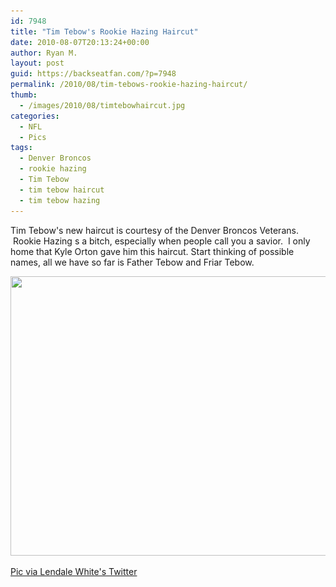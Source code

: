 ```yaml
---
id: 7948
title: "Tim Tebow's Rookie Hazing Haircut"
date: 2010-08-07T20:13:24+00:00
author: Ryan M.
layout: post
guid: https://backseatfan.com/?p=7948
permalink: /2010/08/tim-tebows-rookie-hazing-haircut/
thumb:
  - /images/2010/08/timtebowhaircut.jpg
categories:
  - NFL
  - Pics
tags:
  - Denver Broncos
  - rookie hazing
  - Tim Tebow
  - tim tebow haircut
  - tim tebow hazing
---
```


<div class="entry">
  <p>
    Tim Tebow's new haircut is courtesy of the Denver Broncos Veterans.  Rookie Hazing s a bitch, especially when people call you a savior.  I only home that Kyle Orton gave him this haircut. Start thinking of possible names, all we have so far is Father Tebow and Friar Tebow.
  </p>

  <p>
    <a href="/images/2010/08/timtebowhaircut.jpg"><img class="aligncenter size-full wp-image-7949" title="timtebowhaircut" src="/images/2010/08/timtebowhaircut.jpg" alt="" width="600" height="447" srcset="/images/2010/08/timtebowhaircut.jpg 600w, /images/2010/08/timtebowhaircut-300x223.jpg 300w" sizes="(max-width: 600px) 100vw, 600px" /></a>
  </p>

  <p>
    <a href="https://twitter.com/THEREAL_LENDALE/status/20580313708">Pic via Lendale White's Twitter</a>
  </p>
</div>
